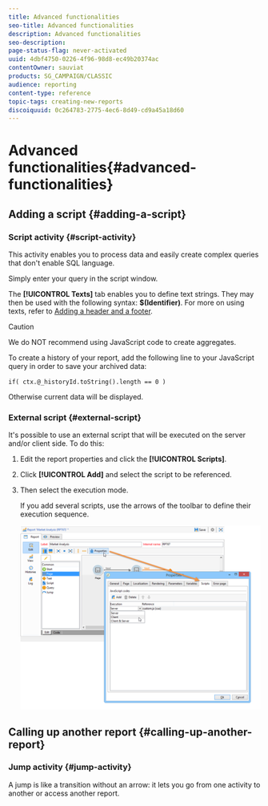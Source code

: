 ```yaml
---
title: Advanced functionalities
seo-title: Advanced functionalities
description: Advanced functionalities
seo-description: 
page-status-flag: never-activated
uuid: 4dbf4750-0226-4f96-98d8-ec49b20374ac
contentOwner: sauviat
products: SG_CAMPAIGN/CLASSIC
audience: reporting
content-type: reference
topic-tags: creating-new-reports
discoiquuid: 0c264783-2775-4ec6-8d49-cd9a45a18d60
---
```


# Advanced functionalities{#advanced-functionalities}

## Adding a script {#adding-a-script}

### Script activity {#script-activity}

This activity enables you to process data and easily create complex queries that don't enable SQL language.

Simply enter your query in the script window.

The **[!UICONTROL Texts]** tab enables you to define text strings. They may then be used with the following syntax: **$(Identifier)**. For more on using texts, refer to [Adding a header and a footer](../../reporting/using/element-layout.md#adding-a-header-and-a-footer).

>[!CAUTION]
>
>We do NOT recommend using JavaScript code to create aggregates.

To create a history of your report, add the following line to your JavaScript query in order to save your archived data:

```
if( ctx.@_historyId.toString().length == 0 )
```

Otherwise current data will be displayed.

### External script {#external-script}

It's possible to use an external script that will be executed on the server and/or client side. To do this:

1. Edit the report properties and click the **[!UICONTROL Scripts]**.
1. Click **[!UICONTROL Add]** and select the script to be referenced.
1. Then select the execution mode.

   If you add several scripts, use the arrows of the toolbar to define their execution sequence.

   ![](assets/reporting_custom_js.png)

## Calling up another report {#calling-up-another-report}

### Jump activity {#jump-activity}

A jump is like a transition without an arrow: it lets you go from one activity to another or access another report.
